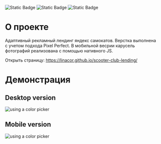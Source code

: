 ![Static Badge](https://img.shields.io/badge/HTML-5-red) ![Static Badge](https://img.shields.io/badge/CSS-3-blue) ![Static Badge](https://img.shields.io/badge/JavaScript-ES6-yellow)

# О проекте

Адаптивный рекламный лендинг яндекс самокатов. 
Верстка выполнена с учетом подхода Pixel Perfect.
В мобильной весрии карусель фотографий реализована с помощью нативного JS.

Открыть страницу: https://linacor.github.io/scooter-club-lending/

# Демонстрация 
## Desktop version
![using a color picker](gif/desktop-version.gif)

## Mobile version
![using a color picker](gif/mobile-version.gif)

